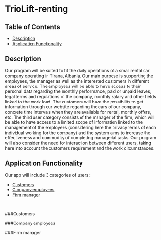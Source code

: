 # TrioLift-renting

## Table of Contents
* [Description](#description)
* [Application Functionality](#application-functionality)

## Description
Our program will be suited to fit the daily operations of a small rental car company operating in Tirana, Albania. Our main purpose is supporting the employees, the manager as well as the interested customers in different areas of service. The employees will be able to have access to their personal data regarding the monthly performance, paid or unpaid leaves, legal terms and regulations of the company, monthly salary and other fields linked to the work load. The customers will have the possibility to get information through our website regarding the cars of our company, concrete time intervals when they are available for rental, monthly offers, etc. The third user category consists of the manager of the firm, which will be able to have access to a limited scope of information linked to the management of the employees (considering here the privacy terms of each individual working for the company) and the system aims to increase the effectiveness and commodity of completing managerial tasks. Our program will also consider the need for interaction between different users, taking here into account the customers requirement and the work circumstances.


## Application Functionality
Our app will include 3 categories of users:
* [Customers](#Customers)
* [Company employees](#Company-employees)
* [Firm manager](#Firm-manager)
<br>

###Customers





###Company employees




###Firm manager






